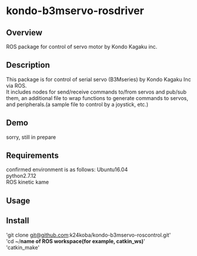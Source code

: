 # kondo-b3mservo-rosdriver  

## Overview  
ROS package for control of servo motor by Kondo Kagaku inc.  

## Description  
This package is for control of serial servo (B3Mseries) by Kondo Kagaku Inc via ROS.  
It includes nodes for send/receive commands to/from servos and pub/sub them, an additional file to wrap functions to generate commands to servos, and peripherals.(a sample file to control by a joystick, etc.)  

## Demo  
sorry, still in prepare

## Requirements
confirmed environment is as follows:
  Ubuntu16.04  
  python2.7.12  
  ROS kinetic kame  

## Usage  
## Install
'git clone git@github.com:k24koba/kondo-b3mservo-roscontrol.git'  
'cd ~/**name of ROS workspace(for example, catkin_ws)**'  
'catkin_make'  

